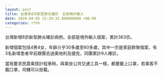 ```yaml
---
layout: post
title: 台灣多8宗新型肺炎確診　全部境外輸入
date: 2020-04-05 15:29:33.000000000 +08:00
categories: rthk
---
```


台灣新增8宗新型肺炎確診病例，全部是境外輸入個案，累計363宗。

新增個案包括4男4女，年齡介乎30多歲至60多歲，其中一宗是家庭群聚個案，有3名新增患者早前跟團去過奧地利及捷克，同團累計9人確診。

當局要求民眾乘搭計程車時，與乘坐公共交通工具一樣，都要戴上口罩，若乘客不戴口罩，司機可以拒載。
